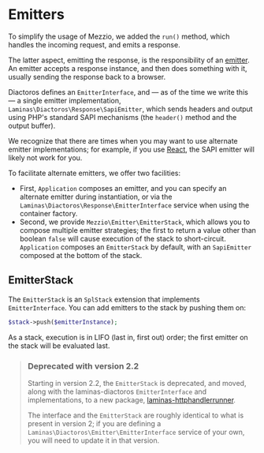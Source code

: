 # Emitters

To simplify the usage of Mezzio, we added the `run()` method, which handles
the incoming request, and emits a response.

The latter aspect, emitting the response, is the responsibility of an
[emitter](https://docs.laminas.dev/laminas-diactoros/emitting-responses/).
An emitter accepts a response instance, and then does something with it, usually
sending the response back to a browser.

Diactoros defines an `EmitterInterface`, and — as of the time we write this — a
single emitter implementation, `Laminas\Diactoros\Response\SapiEmitter`, which
sends headers and output using PHP's standard SAPI mechanisms (the `header()`
method and the output buffer).

We recognize that there are times when you may want to use alternate emitter
implementations; for example, if you use [React](http://reactphp.org), the SAPI
emitter will likely not work for you.

To facilitate alternate emitters, we offer two facilities:

- First, `Application` composes an emitter, and you can specify an alternate
  emitter during instantiation, or via the `Laminas\Diactoros\Response\EmitterInterface`
  service when using the container factory.
- Second, we provide `Mezzio\Emitter\EmitterStack`, which allows you to
  compose multiple emitter strategies; the first to return a value other than
  boolean `false` will cause execution of the stack to short-circuit.
  `Application` composes an `EmitterStack` by default, with an `SapiEmitter`
  composed at the bottom of the stack.

## EmitterStack

The `EmitterStack` is an `SplStack` extension that implements
`EmitterInterface`. You can add emitters to the stack by pushing them on:

```php
$stack->push($emitterInstance);
```

As a stack, execution is in LIFO (last in, first out) order; the first emitter
on the stack will be evaluated last.

> ### Deprecated with version 2.2
>
> Starting in version 2.2, the `EmitterStack` is deprecated, and moved, along with the
> laminas-diactoros `EmitterInterface` and implementations, to a new package,
> [laminas-httphandlerrunner](https://docs.laminas.dev/laminas-httphandlerrunner).
>
> The interface and the `EmitterStack` are roughly identical to what is present in
> version 2; if you are defining a `Laminas\Diactoros\Emitter\EmitterInterface`
> service of your own, you will need to update it in that version.
